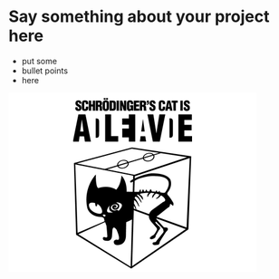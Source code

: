# Say something about your project here

- put some
- bullet points
- here

![Put some screenshots here](schrodingers-cat.png "blah blah")
